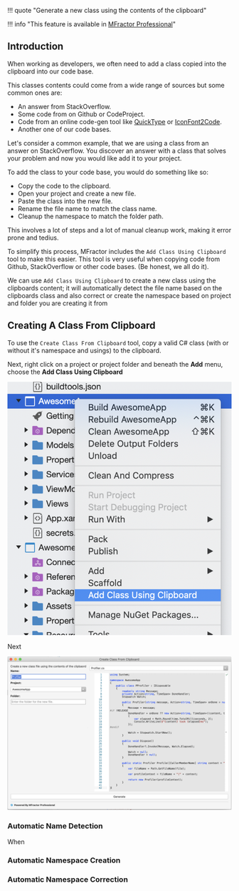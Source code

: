 !!! quote "Generate a new class using the contents of the clipboard"

!!! info "This feature is available in [MFractor Professional](https://www.mfractor.com/products/mfractor-professional)"

## Introduction

When working as developers, we often need to add a class copied into the clipboard into our code base.

This classes contents could come from a wide range of sources but some common ones are:

 * An answer from StackOverflow.
 * Some code from on Github or CodeProject.
 * Code from an online code-gen tool like [QuickType](https://quicktype.io/) or [IconFont2Code](https://andreinitescu.github.io/IconFont2Code/).
 * Another one of our code bases.

Let's consider a common example, that we are using a class from an answer on StackOverflow. You discover an answer with a class that solves your problem and now you would like add it to your project.

To add the class to your code base, you would do something like so:

  * Copy the code to the clipboard.
  * Open your project and create a new file.
  * Paste the class into the new file.
  * Rename the file name to match the class name.
  * Cleanup the namespace to match the folder path.

This involves a lot of steps and a lot of manual cleanup work, making it error prone and tedius.

To simplify this process, MFractor includes the `Add Class Using Clipboard` tool to make this easier. This tool is very useful when copying code from Github, StackOverflow or other code bases. (Be honest, we all do it).

We can use `Add Class Using Clipboard` to create a new class using the clipboards content; it will automatically detect the file name based on the clipboards class and also correct or create the namespace based on project and folder you are creating it from

## Creating A Class From Clipboard

To use the `Create Class From Clipboard` tool, copy a valid C# class (with or without it's namespace and usings) to the clipboard.

Next, right click on a project or project folder and beneath the **Add** menu, choose the **Add Class Using Clipboard**

![Accessing the create class from clipboard tool](/img/csharp/create-class-from-clipboard-1.png)

Next

![Using the create class from clipboard tool](/img/csharp/create-class-from-clipboard-2.png)


### Automatic Name Detection

When

### Automatic Namespace Creation

### Automatic Namespace Correction
